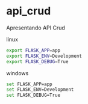 # api_crud
 Apresentando API Crud

linux
  ```sh
  export FLASK_APP=app
  export FLASK_ENV=Development
  export FLASK_DEBUG=True
  ```

windows

  ```sh
  set FLASK_APP=app
  set FLASK_ENV=Development
  set FLASK_DEBUG=True
  ```
